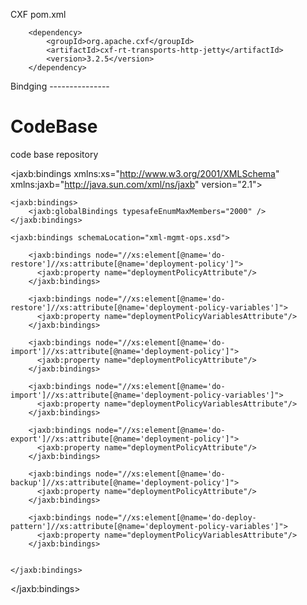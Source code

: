 CXF pom.xml

		<dependency>
			<groupId>org.apache.cxf</groupId>
			<artifactId>cxf-rt-transports-http-jetty</artifactId>
			<version>3.2.5</version>
		</dependency>



Bindging --------------- 
# CodeBase
code base repository

<jaxb:bindings xmlns:xs="http://www.w3.org/2001/XMLSchema"
    xmlns:jaxb="http://java.sun.com/xml/ns/jaxb" version="2.1">

    <jaxb:bindings>
        <jaxb:globalBindings typesafeEnumMaxMembers="2000" />
    </jaxb:bindings>

    <jaxb:bindings schemaLocation="xml-mgmt-ops.xsd">

        <jaxb:bindings node="//xs:element[@name='do-restore']//xs:attribute[@name='deployment-policy']">
          <jaxb:property name="deploymentPolicyAttribute"/>
        </jaxb:bindings>

        <jaxb:bindings node="//xs:element[@name='do-restore']//xs:attribute[@name='deployment-policy-variables']">
          <jaxb:property name="deploymentPolicyVariablesAttribute"/>
        </jaxb:bindings>

        <jaxb:bindings node="//xs:element[@name='do-import']//xs:attribute[@name='deployment-policy']">
          <jaxb:property name="deploymentPolicyAttribute"/>
        </jaxb:bindings>

        <jaxb:bindings node="//xs:element[@name='do-import']//xs:attribute[@name='deployment-policy-variables']">
          <jaxb:property name="deploymentPolicyVariablesAttribute"/>
        </jaxb:bindings>

        <jaxb:bindings node="//xs:element[@name='do-export']//xs:attribute[@name='deployment-policy']">
          <jaxb:property name="deploymentPolicyAttribute"/>
        </jaxb:bindings>

        <jaxb:bindings node="//xs:element[@name='do-backup']//xs:attribute[@name='deployment-policy']">
          <jaxb:property name="deploymentPolicyAttribute"/>
        </jaxb:bindings>

        <jaxb:bindings node="//xs:element[@name='do-deploy-pattern']//xs:attribute[@name='deployment-policy-variables']">
          <jaxb:property name="deploymentPolicyVariablesAttribute"/>
        </jaxb:bindings>


    </jaxb:bindings>

</jaxb:bindings>
